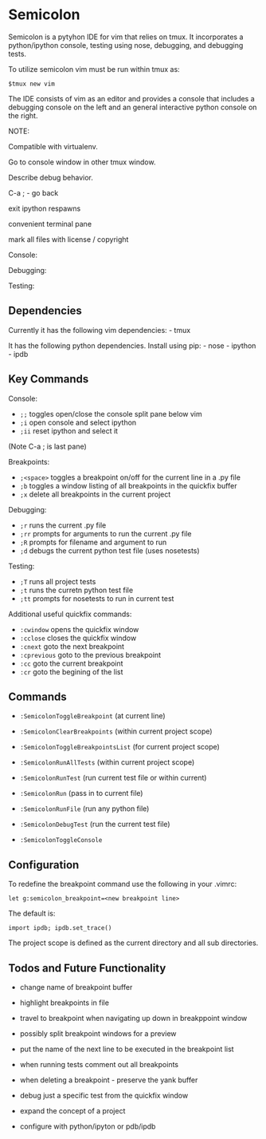 Semicolon
=========

Semicolon is a pytyhon IDE for vim that relies on tmux. It incorporates a
python/ipython console, testing using nose, debugging, and debugging tests.

To utilize semicolon vim must be run within tmux as:

    $tmux new vim

The IDE consists of vim as an editor and provides a console that includes a
debugging console on the left and an general interactive python console on the
right.

NOTE: 

Compatible with virtualenv.

Go to console window in other tmux window.

Describe debug behavior.

C-a ; - go back

exit ipython respawns

convenient terminal pane

mark all files with license / copyright


Console:

Debugging:

Testing:


Dependencies
------------

Currently it has the following vim dependencies:
    - tmux

It has the following python dependencies.  Install using pip:
    - nose
    - ipython
    - ipdb


Key Commands
------------
Console:

- `;;`  toggles open/close the console split pane below vim
- `;i`  open console and select ipython
- `;ii` reset ipython and select it

(Note C-a ; is last pane)


Breakpoints:

- `;<space>` toggles a breakpoint on/off for the current line in a .py file
- `;b` toggles a window listing of all breakpoints in the quickfix buffer
- `;x` delete all breakpoints in the current project

Debugging:

- `;r`  runs the current .py file
- `;rr` prompts for arguments to run the current .py file
- `;R`  prompts for filename and argument to run 
- `;d`  debugs the current python test file (uses nosetests)

Testing:

- `;T`  runs all project tests
- `;t`  runs the curretn python test file
- `;tt` prompts for nosetests to run in current test


Additional useful quickfix commands:

- `:cwindow` opens the quickfix window
- `:cclose` closes the quickfix window
- `:cnext` goto the next breakpoint
- `:cprevious` goto to the previous breakpoint
- `:cc` goto the current breakpoint
- `:cr` goto the begining of the list

    
Commands
--------

- `:SemicolonToggleBreakpoint` (at current line)
- `:SemicolonClearBreakpoints` (within current project scope)
- `:SemicolonToggleBreakpointsList` (for current project scope)

- `:SemicolonRunAllTests` (within current project scope)
- `:SemicolonRunTest` <test> (run current test file or <test> within current) 

- `:SemicolonRun` <arguments> (pass in <arguments> to current file)
- `:SemicolonRunFile` <file> <arguments> (run any python file)
- `:SemicolonDebugTest` (run the current test file)

- `:SemicolonToggleConsole`


Configuration
-------------

To redefine the breakpoint command use the following in your .vimrc:

    let g:semicolon_breakpoint=<new breakpoint line>

The default is:

    import ipdb; ipdb.set_trace()

The project scope is defined as the current directory and all sub directories.


Todos and Future Functionality
------------------------------

- change name of breakpoint buffer
- highlight breakpoints in file
- travel to breakpoint when navigating up down in breakppoint window
- possibly split breakpoint windows for a preview
- put the name of the next line to be executed in the breakpoint list

- when running tests comment out all breakpoints
- when deleting a breakpoint - preserve the yank buffer

- debug just a specific test from the quickfix window
- expand the concept of a project

- configure with python/ipyton or pdb/ipdb
